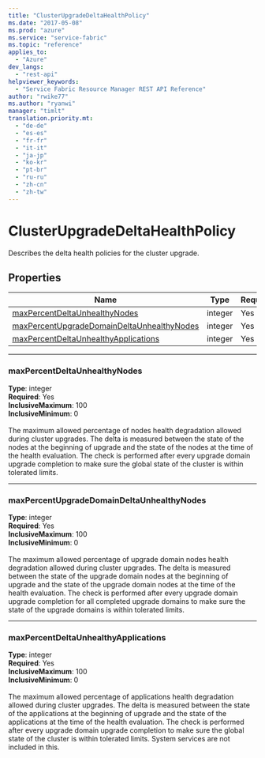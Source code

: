 ```yaml
---
title: "ClusterUpgradeDeltaHealthPolicy"
ms.date: "2017-05-08"
ms.prod: "azure"
ms.service: "service-fabric"
ms.topic: "reference"
applies_to: 
  - "Azure"
dev_langs: 
  - "rest-api"
helpviewer_keywords: 
  - "Service Fabric Resource Manager REST API Reference"
author: "rwike77"
ms.author: "ryanwi"
manager: "timlt"
translation.priority.mt: 
  - "de-de"
  - "es-es"
  - "fr-fr"
  - "it-it"
  - "ja-jp"
  - "ko-kr"
  - "pt-br"
  - "ru-ru"
  - "zh-cn"
  - "zh-tw"
---
```

# ClusterUpgradeDeltaHealthPolicy

Describes the delta health policies for the cluster upgrade.

## Properties
| Name | Type | Required |
| --- | --- | --- |
| [maxPercentDeltaUnhealthyNodes](#maxpercentdeltaunhealthynodes) | integer | Yes |
| [maxPercentUpgradeDomainDeltaUnhealthyNodes](#maxpercentupgradedomaindeltaunhealthynodes) | integer | Yes |
| [maxPercentDeltaUnhealthyApplications](#maxpercentdeltaunhealthyapplications) | integer | Yes |

____
### maxPercentDeltaUnhealthyNodes
__Type__: integer <br/>
__Required__: Yes<br/>
__InclusiveMaximum__: 100 <br/>
__InclusiveMinimum__: 0 <br/>
<br/>
The maximum allowed percentage of nodes health degradation allowed during cluster upgrades. The delta is measured between the state of the nodes at the beginning of upgrade and the state of the nodes at the time of the health evaluation. The check is performed after every upgrade domain upgrade completion to make sure the global state of the cluster is within tolerated limits.

____
### maxPercentUpgradeDomainDeltaUnhealthyNodes
__Type__: integer <br/>
__Required__: Yes<br/>
__InclusiveMaximum__: 100 <br/>
__InclusiveMinimum__: 0 <br/>
<br/>
The maximum allowed percentage of upgrade domain nodes health degradation allowed during cluster upgrades. The delta is measured between the state of the upgrade domain nodes at the beginning of upgrade and the state of the upgrade domain nodes at the time of the health evaluation. The check is performed after every upgrade domain upgrade completion for all completed upgrade domains to make sure the state of the upgrade domains is within tolerated limits. 

____
### maxPercentDeltaUnhealthyApplications
__Type__: integer <br/>
__Required__: Yes<br/>
__InclusiveMaximum__: 100 <br/>
__InclusiveMinimum__: 0 <br/>
<br/>
The maximum allowed percentage of applications health degradation allowed during cluster upgrades. The delta is measured between the state of the applications at the beginning of upgrade and the state of the applications at the time of the health evaluation. The check is performed after every upgrade domain upgrade completion to make sure the global state of the cluster is within tolerated limits. System services are not included in this.
